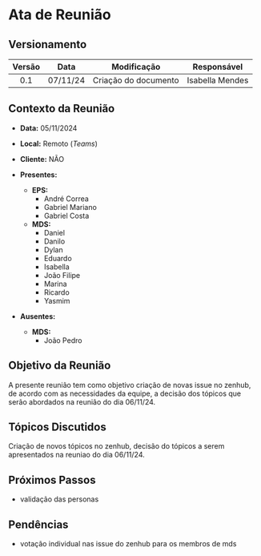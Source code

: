 # Ata de Reunião

## Versionamento

| Versão | Data | Modificação | Responsável |
| :-: | :-: | :-: | :-: |
| 0.1 | 07/11/24 | Criação do documento | Isabella Mendes |

## Contexto da Reunião

* **Data:** 05/11/2024
* **Local:** Remoto (*Teams*)
* **Cliente:** NÃO
* **Presentes:**
  * **EPS:** 
    * André Correa
    * Gabriel Mariano 
    * Gabriel Costa
  * **MDS:** 
    * Daniel
    * Danilo 
    * Dylan
    * Eduardo
    * Isabella
    * João Filipe
    * Marina
    * Ricardo
    * Yasmim 

* **Ausentes:**
  * **MDS:** 
    * João Pedro

## Objetivo da Reunião

A presente reunião tem como objetivo criação de novas issue no zenhub, de acordo com as necessidades da equipe, a decisão dos tópicos que serão abordados na reunião do dia 06/11/24.

## Tópicos Discutidos

Criação de novos tópicos no zenhub, decisão do tópicos a serem apresentados na reuniao do dia 06/11/24.  

## Próximos Passos

* validação das personas 

## Pendências

* votação individual nas issue do zenhub para os membros de mds
